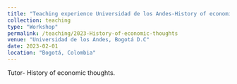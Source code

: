 ```yaml
---
title: "Teaching experience Universidad de los Andes-History of economic thoughts."
collection: teaching
type: "Workshop"
permalink: /teaching/2023-History-of-economic-thoughts
venue: "Universidad de los Andes, Bogotá D.C"
date: 2023-02-01
location: "Bogotá, Colombia"
---
```

 Tutor- History of economic thoughts.
